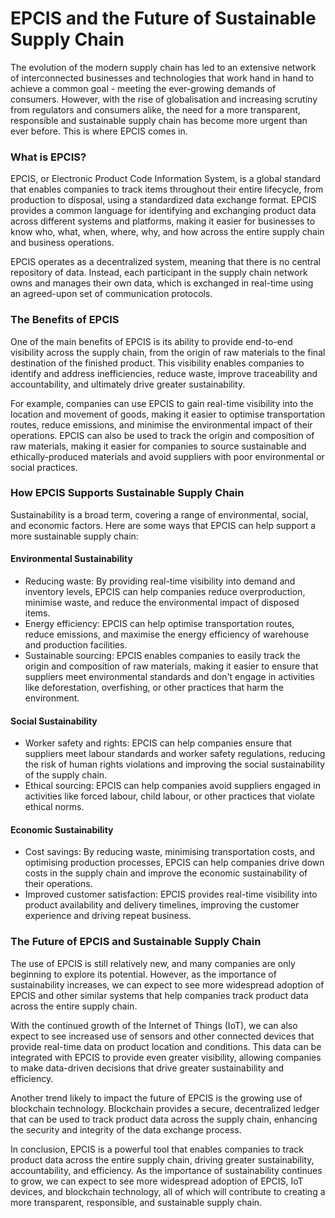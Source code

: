 # EPCIS and the Future of Sustainable Supply Chain

The evolution of the modern supply chain has led to an extensive network of interconnected businesses and technologies that work hand in hand to achieve a common goal - meeting the ever-growing demands of consumers. However, with the rise of globalisation and increasing scrutiny from regulators and consumers alike, the need for a more transparent, responsible and sustainable supply chain has become more urgent than ever before. This is where EPCIS comes in.

### What is EPCIS?

EPCIS, or Electronic Product Code Information System, is a global standard that enables companies to track items throughout their entire lifecycle, from production to disposal, using a standardized data exchange format. EPCIS provides a common language for identifying and exchanging product data across different systems and platforms, making it easier for businesses to know who, what, when, where, why, and how across the entire supply chain and business operations.

EPCIS operates as a decentralized system, meaning that there is no central repository of data. Instead, each participant in the supply chain network owns and manages their own data, which is exchanged in real-time using an agreed-upon set of communication protocols.

### The Benefits of EPCIS

One of the main benefits of EPCIS is its ability to provide end-to-end visibility across the supply chain, from the origin of raw materials to the final destination of the finished product. This visibility enables companies to identify and address inefficiencies, reduce waste, improve traceability and accountability, and ultimately drive greater sustainability.

For example, companies can use EPCIS to gain real-time visibility into the location and movement of goods, making it easier to optimise transportation routes, reduce emissions, and minimise the environmental impact of their operations. EPCIS can also be used to track the origin and composition of raw materials, making it easier for companies to source sustainable and ethically-produced materials and avoid suppliers with poor environmental or social practices.

### How EPCIS Supports Sustainable Supply Chain

Sustainability is a broad term, covering a range of environmental, social, and economic factors. Here are some ways that EPCIS can help support a more sustainable supply chain:

#### Environmental Sustainability

- Reducing waste: By providing real-time visibility into demand and inventory levels, EPCIS can help companies reduce overproduction, minimise waste, and reduce the environmental impact of disposed items.
- Energy efficiency: EPCIS can help optimise transportation routes, reduce emissions, and maximise the energy efficiency of warehouse and production facilities.
- Sustainable sourcing: EPCIS enables companies to easily track the origin and composition of raw materials, making it easier to ensure that suppliers meet environmental standards and don't engage in activities like deforestation, overfishing, or other practices that harm the environment.

#### Social Sustainability

- Worker safety and rights: EPCIS can help companies ensure that suppliers meet labour standards and worker safety regulations, reducing the risk of human rights violations and improving the social sustainability of the supply chain.
- Ethical sourcing: EPCIS can help companies avoid suppliers engaged in activities like forced labour, child labour, or other practices that violate ethical norms.

#### Economic Sustainability

- Cost savings: By reducing waste, minimising transportation costs, and optimising production processes, EPCIS can help companies drive down costs in the supply chain and improve the economic sustainability of their operations.
- Improved customer satisfaction: EPCIS provides real-time visibility into product availability and delivery timelines, improving the customer experience and driving repeat business.

### The Future of EPCIS and Sustainable Supply Chain

The use of EPCIS is still relatively new, and many companies are only beginning to explore its potential. However, as the importance of sustainability increases, we can expect to see more widespread adoption of EPCIS and other similar systems that help companies track product data across the entire supply chain.

With the continued growth of the Internet of Things (IoT), we can also expect to see increased use of sensors and other connected devices that provide real-time data on product location and conditions. This data can be integrated with EPCIS to provide even greater visibility, allowing companies to make data-driven decisions that drive greater sustainability and efficiency.

Another trend likely to impact the future of EPCIS is the growing use of blockchain technology. Blockchain provides a secure, decentralized ledger that can be used to track product data across the supply chain, enhancing the security and integrity of the data exchange process.

In conclusion, EPCIS is a powerful tool that enables companies to track product data across the entire supply chain, driving greater sustainability, accountability, and efficiency. As the importance of sustainability continues to grow, we can expect to see more widespread adoption of EPCIS, IoT devices, and blockchain technology, all of which will contribute to creating a more transparent, responsible, and sustainable supply chain.
